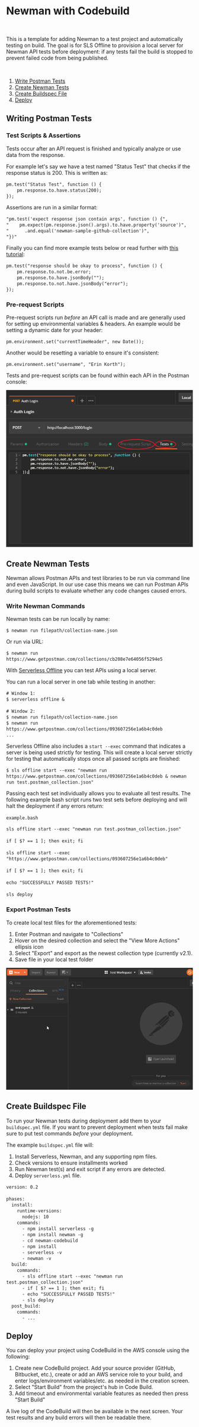 # Newman with Codebuild

&nbsp;

This is a template for adding Newman to a test project and automatically testing on build. The goal is for SLS Offline to provision a local server for Newman API tests before deployment: if any tests fail the build is stopped to prevent failed code from being published. 

&nbsp;

1. [Write Postman Tests](Write-Postman-Tests)
2. [Create Newman Tests](Create-Newman-Tests)
3. [Create Buildspec File](Create-Buildspec-File)
4. [Deploy](Deploy)

## Writing Postman Tests

### Test Scripts & Assertions

Tests occur after an API request is finished and typically analyze or use data from the response.

For example let's say we have a test named "Status Test" that checks if the response status is 200. This is written as:

```
pm.test("Status Test", function () {
    pm.response.to.have.status(200);
});
```

Assertions are run in a similar format:

```
"pm.test('expect response json contain args', function () {",
"    pm.expect(pm.response.json().args).to.have.property('source')",
"      .and.equal('newman-sample-github-collection')",
"})"
```

Finally you can find more example tests below or read further with [this tutorial](https://learning.getpostman.com/docs/postman/scripts/test-scripts/):

```
pm.test("response should be okay to process", function () {
    pm.response.to.not.be.error;
    pm.response.to.have.jsonBody("");
    pm.response.to.not.have.jsonBody("error");
});
```

### Pre-request Scripts

Pre-request scripts run _before_ an API call is made and are generally used for setting up environmental variables & headers. An example would be setting a dynamic date for your header:

```
pm.environment.set("currentTimeHeader", new Date());
```

Another would be resetting a variable to ensure it's consistent:

```
pm.environment.set("username", "Erin Korth");
```

Tests and pre-request scripts can be found within each API in the Postman console:

![postman terminal](./test-console.png)

## Create Newman Tests

Newman allows Postman APIs and test libraries to be run via command line and even JavaScript. In our use case this means we can run Postman APIs during build scripts to evaluate whether any code changes caused errors.

### Write Newman Commands

Newman tests can be run locally by name:
```
$ newman run filepath/collection-name.json
```

Or run via URL:
```
$ newman run https://www.getpostman.com/collections/cb208e7e64056f5294e5
```

With [Serverless Offline](https://github.com/dherault/serverless-offline) you can test APIs using a local server.

You can run a local server in one tab while testing in another:
```
# Window 1:
$ serverless offline & 

# Window 2:
$ newman run filepath/collection-name.json
$ newman run https://www.getpostman.com/collections/093607256e1a6b4c0deb
...
```

Serverless Offline also includes a `start --exec` command that indicates a server is being used strictly for testing. This will create a local server strictly for testing that automatically stops once all passed scripts are finished:
```
$ sls offline start --exec "newman run https://www.getpostman.com/collections/093607256e1a6b4c0deb & newman run test.postman_collection.json"
```

Passing each test set individually allows you to evaluate all test results. The following example bash script runs two test sets before deploying and will halt the deployment if any errors return:

`example.bash`
```
sls offline start --exec "newman run test.postman_collection.json"

if [ $? == 1 ]; then exit; fi

sls offline start --exec "https://www.getpostman.com/collections/093607256e1a6b4c0deb"

if [ $? == 1 ]; then exit; fi

echo "SUCCESSFULLY PASSED TESTS!"

sls deploy
```


### Export Postman Tests

To create local test files for the aforementioned tests:

1. Enter Postman and navigate to "Collections"
2. Hover on the desired collection and select the "View More Actions" ellipsis icon
3. Select "Export" and export as the newest collection type (currently v2.1).
4. Save file in your local test folder

![Newman Export](./newman-export.gif)

## Create Buildspec File

To run your Newman tests during deployment add them to your `buildspec.yml` file. If you want to prevent deployment when tests fail make sure to put test commands _before_ your deployment.

The example `buildspec.yml` file will:

1. Install Serverless, Newman, and any supporting npm files.
2. Check versions to ensure installments worked
3. Run Newman test(s) and exit script if any errors are detected.
4. Deploy `serverless.yml` file.

```
version: 0.2

phases:
  install:
    runtime-versions:
      nodejs: 10
    commands:
      - npm install serverless -g
      - npm install newman -g
      - cd newman-codebuild
      - npm install
      - serverless -v
      - newman -v
  build:
    commands:
      - sls offline start --exec "newman run test.postman_collection.json"
      - if [ $? == 1 ]; then exit; fi
      - echo "SUCCESSFULLY PASSED TESTS!"
      - sls deploy
  post_build:
    commands:
      - ...
```

## Deploy

You can deploy your project using CodeBuild in the AWS console using the following:

1. Create new CodeBuild project. Add your source provider (GitHub, Bitbucket, etc.), create or add an AWS service role to your build, and enter logs/environment variables/etc. as needed in the creation screen.
2. Select "Start Build" from the project's hub in Code Build.
3. Add timeout and environmental variable features as needed then press "Start Build"

A live log of the CodeBuild will then be available in the next screen. Your test results and any build errors will then be readable there.